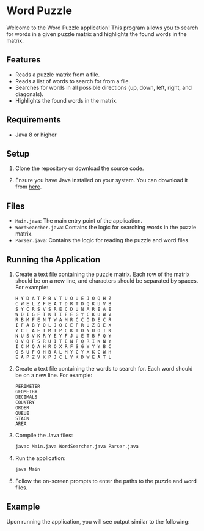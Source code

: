 # Word Puzzle

Welcome to the Word Puzzle application! This program allows you to search for words in a given puzzle matrix and highlights the found words in the matrix.

## Features

- Reads a puzzle matrix from a file.
- Reads a list of words to search for from a file.
- Searches for words in all possible directions (up, down, left, right, and diagonals).
- Highlights the found words in the matrix.

## Requirements

- Java 8 or higher

## Setup

1. Clone the repository or download the source code.

2. Ensure you have Java installed on your system. You can download it from [here](https://www.oracle.com/java/technologies/javase-jdk11-downloads.html).

## Files

- `Main.java`: The main entry point of the application.
- `WordSearcher.java`: Contains the logic for searching words in the puzzle matrix.
- `Parser.java`: Contains the logic for reading the puzzle and word files.

## Running the Application

1. Create a text file containing the puzzle matrix. Each row of the matrix should be on a new line, and characters should be separated by spaces. For example:

    ```
    H Y D A T P B V T U O U E J O Q H Z
    C W E L Z F E A T D R T D Q K U V B
    S Y C R S V S R E C D U N A R E A E
    W D I G F T K T I E E G Y C K U W V
    R B M F E N T W A M R C C O D E C R
    I F A B Y O L J O C E F R U Z D E X
    Y C L A E T M T P C K T O N U O I K
    N U S V K R Y E Y F J U E T B F Q Y
    O V Q F S R U I T E N F Q R I K N Y
    I C M Q A H R O X R F S G Y Y Y B C
    G S U F O H B A L M Y C Y X K C W H
    E A P Z V K P J C L Y K D W E A T L
    ```

2. Create a text file containing the words to search for. Each word should be on a new line. For example:

    ```
    PERIMETER
    GEOMETRY
    DECIMALS
    COUNTRY
    ORDER
    QUEUE
    STACK
    AREA
    ```

3. Compile the Java files:

    ```bash
    javac Main.java WordSearcher.java Parser.java
    ```

4. Run the application:

    ```bash
    java Main
    ```

5. Follow the on-screen prompts to enter the paths to the puzzle and word files.

## Example

Upon running the application, you will see output similar to the following:

